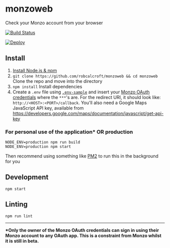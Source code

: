 # monzoweb
Check your Monzo account from your browser

[![Build Status](https://travis-ci.org/imascarenhas/monzoweb.svg?branch=add_docker_support)](https://travis-ci.org/imascarenhas/monzoweb)

[![Deploy](https://www.herokucdn.com/deploy/button.svg)](https://heroku.com/deploy?template=https://github.com/imascarenhas/monzoweb/tree/add_docker_support)


## Install

1. [Install Node.js & npm](https://nodejs.org/en/download/package-manager/)
2. `git clone https://github.com/robcalcroft/monzoweb && cd monzoweb` Clone the repo and move into the directory
3. `npm install` Install dependencies
4. Create a `.env` file using [`.env-sample`](https://github.com/robcalcroft/monzoweb/blob/master/.env-sample) and insert your [Monzo OAuth credentials](https://developers.getmondo.co.uk/) where the `***`'s are. For the redirect URI, it should look like: `http://<HOST>:<PORT>/callback`. You'll also need a Google Maps JavaScript API key, available from https://developers.google.com/maps/documentation/javascript/get-api-key

### For personal use of the application* OR production

```
NODE_ENV=production npm run build
NODE_ENV=production npm start
```

Then recommend using something like [PM2](https://github.com/Unitech/pm2) to run this in the background for you


## Development

```
npm start
```

## Linting

```
npm run lint
```

---

__*Only the owner of the Monzo OAuth credentials can sign in using their Monzo account to any OAuth app. This is a constraint from Monzo whilst it is still in beta.__
